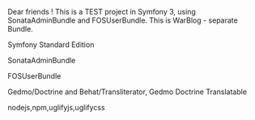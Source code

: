 Dear friends !
This is a TEST project in Symfony 3, using SonataAdminBundle and FOSUserBundle.
This is WarBlog - separate Bundle.

Symfony Standard Edition

SonataAdminBundle

FOSUserBundle

Gedmo/Doctrine and Behat/Transliterator,
Gedmo Doctrine Translatable

nodejs,npm,uglifyjs,uglifycss